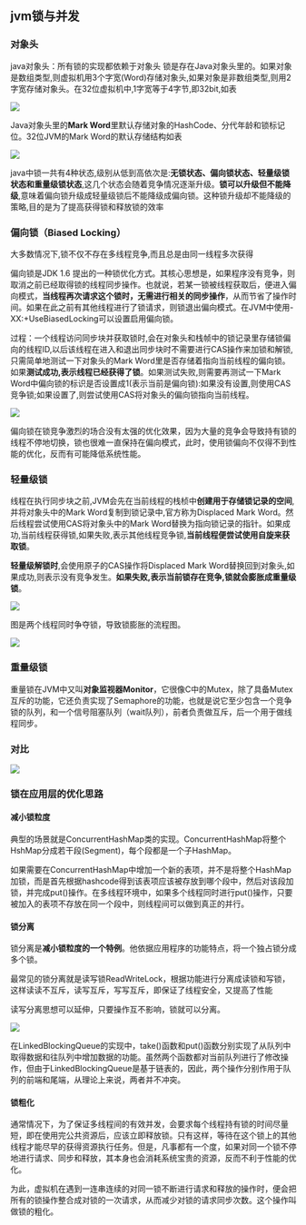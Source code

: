 ## jvm锁与并发

### 对象头
java对象头：所有锁的实现都依赖于对象头
锁是存在Java对象头里的。如果对象是数组类型,则虚拟机用3个字宽(Word)存储对象头,如果对象是非数组类型,则用2字宽存储对象头。在32位虚拟机中,1字宽等于4字节,即32bit,如表


![](image/lock0.jpg)

Java对象头里的**Mark Word**里默认存储对象的HashCode、分代年龄和锁标记位。32位JVM的Mark Word的默认存储结构如表

![](image/lock1.jpg)

java中锁一共有4种状态,级别从低到高依次是:**无锁状态、偏向锁状态、轻量级锁状态和重量级锁状态**,这几个状态会随着竞争情况逐渐升级。**锁可以升级但不能降级**,意味着偏向锁升级成轻量级锁后不能降级成偏向锁。这种锁升级却不能降级的策略,目的是为了提高获得锁和释放锁的效率

### 偏向锁（Biased Locking）
大多数情况下,锁不仅不存在多线程竞争,而且总是由同一线程多次获得

偏向锁是JDK 1.6 提出的一种锁优化方式。其核心思想是，如果程序没有竞争，则取消之前已经取得锁的线程同步操作。也就说，若某一锁被线程获取后，便进入偏向模式，**当线程再次请求这个锁时，无需进行相关的同步操作**，从而节省了操作时间。如果在此之前有其他线程进行了锁请求，则锁退出偏向模式。在JVM中使用-XX:+UseBiasedLocking可以设置启用偏向锁。


过程：一个线程访问同步块并获取锁时,会在对象头和栈帧中的锁记录里存储锁偏向的线程ID,以后该线程在进入和退出同步块时不需要进行CAS操作来加锁和解锁,只需简单地测试一下对象头的Mark Word里是否存储着指向当前线程的偏向锁。如果**测试成功,表示线程已经获得了锁**。如果测试失败,则需要再测试一下Mark Word中偏向锁的标识是否设置成1(表示当前是偏向锁):如果没有设置,则使用CAS竞争锁;如果设置了,则尝试使用CAS将对象头的偏向锁指向当前线程。

![](image/lock2.jpg)


偏向锁在锁竞争激烈的场合没有太强的优化效果，因为大量的竞争会导致持有锁的线程不停地切换，锁也很难一直保持在偏向模式，此时，使用锁偏向不仅得不到性能的优化，反而有可能降低系统性能。

### 轻量级锁
线程在执行同步块之前,JVM会先在当前线程的栈桢中**创建用于存储锁记录的空间**,并将对象头中的Mark Word复制到锁记录中,官方称为Displaced Mark Word。然后线程尝试使用CAS将对象头中的Mark Word替换为指向锁记录的指针。如果成功,当前线程获得锁,如果失败,表示其他线程竞争锁,**当前线程便尝试使用自旋来获取锁**。


**轻量级解锁时**,会使用原子的CAS操作将Displaced Mark Word替换回到对象头,如果成功,则表示没有竞争发生。**如果失败,表示当前锁存在竞争,锁就会膨胀成重量级锁**。

![](image/lock3.jpg)

图是两个线程同时争夺锁，导致锁膨胀的流程图。

![](image/lock5.jpg)

### 重量级锁

重量锁在JVM中又叫**对象监视器Monitor**，它很像C中的Mutex，除了具备Mutex互斥的功能，它还负责实现了Semaphore的功能，也就是说它至少包含一个竞争锁的队列，和一个信号阻塞队列（wait队列），前者负责做互斥，后一个用于做线程同步。

### 对比
![](image/lock6.jpg)


### 锁在应用层的优化思路

#### 减小锁粒度
典型的场景就是ConcurrentHashMap类的实现。ConcurrentHashMap将整个HshMap分成若干段(Segment)，每个段都是一个子HashMap。

如果需要在ConcurrentHashMap中增加一个新的表项，并不是将整个HashMap加锁，而是首先根据hashcode得到该表项应该被存放到哪个段中，然后对该段加锁，并完成put()操作。在多线程环境中，如果多个线程同时进行put()操作，只要被加入的表项不存放在同一个段中，则线程间可以做到真正的并行。


#### 锁分离
锁分离是**减小锁粒度的一个特例**。他依据应用程序的功能特点，将一个独占锁分成多个锁。

最常见的锁分离就是读写锁ReadWriteLock，根据功能进行分离成读锁和写锁，这样读读不互斥，读写互斥，写写互斥，即保证了线程安全，又提高了性能

读写分离思想可以延伸，只要操作互不影响，锁就可以分离。

![](image/lock0.png)

在LinkedBlockingQueue的实现中，take()函数和put()函数分别实现了从队列中取得数据和往队列中增加数据的功能。虽然两个函数都对当前队列进行了修改操作，但由于LinkedBlockingQueue是基于链表的，因此，两个操作分别作用于队列的前端和尾端，从理论上来说，两者并不冲突。

#### 锁粗化

通常情况下，为了保证多线程间的有效并发，会要求每个线程持有锁的时间尽量短，即在使用完公共资源后，应该立即释放锁。只有这样，等待在这个锁上的其他线程才能尽早的获得资源执行任务。但是，凡事都有一个度，如果对同一个锁不停地进行请求、同步和释放，其本身也会消耗系统宝贵的资源，反而不利于性能的优化。

为此，虚拟机在遇到一连串连续的对同一锁不断进行请求和释放的操作时，便会把所有的锁操作整合成对锁的一次请求，从而减少对锁的请求同步次数。这个操作叫做锁的粗化。
